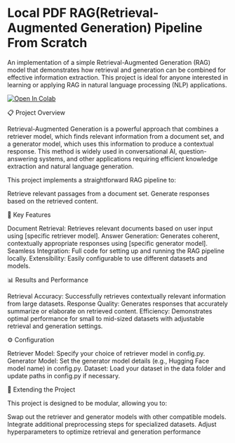 # Local PDF RAG(Retrieval-Augmented Generation) Pipeline From Scratch

An implementation of a simple Retrieval-Augmented Generation (RAG) model that demonstrates how retrieval and generation can be combined for effective information extraction. This project is ideal for anyone interested in learning or applying RAG in natural language processing (NLP) applications.

<a target="_blank" href="https://colab.research.google.com/github/ahmednoorx/Local-PDF-RAG-Pipeline/blob/main/PDF_RAG_from_Scratch.ipynb">
  <img src="https://colab.research.google.com/assets/colab-badge.svg" alt="Open In Colab"/>
</a>

📋 Project Overview

Retrieval-Augmented Generation is a powerful approach that combines a retriever model, which finds relevant information from a document set, and a generator model, which uses this information to produce a contextual response. This method is widely used in conversational AI, question-answering systems, and other applications requiring efficient knowledge extraction and natural language generation.

This project implements a straightforward RAG pipeline to:

Retrieve relevant passages from a document set.
Generate responses based on the retrieved content.

🚀 Key Features

Document Retrieval: Retrieves relevant documents based on user input using [specific retriever model].
Answer Generation: Generates coherent, contextually appropriate responses using [specific generator model].
Seamless Integration: Full code for setting up and running the RAG pipeline locally.
Extensibility: Easily configurable to use different datasets and models.

📊 Results and Performance

Retrieval Accuracy: Successfully retrieves contextually relevant information from large datasets.
Response Quality: Generates responses that accurately summarize or elaborate on retrieved content.
Efficiency: Demonstrates optimal performance for small to mid-sized datasets with adjustable retrieval and generation settings.

⚙️ Configuration

Retriever Model: Specify your choice of retriever model in config.py.
Generator Model: Set the generator model details (e.g., Hugging Face model name) in config.py.
Dataset: Load your dataset in the data folder and update paths in config.py if necessary.

🧩 Extending the Project

This project is designed to be modular, allowing you to:

Swap out the retriever and generator models with other compatible models.
Integrate additional preprocessing steps for specialized datasets.
Adjust hyperparameters to optimize retrieval and generation performance
